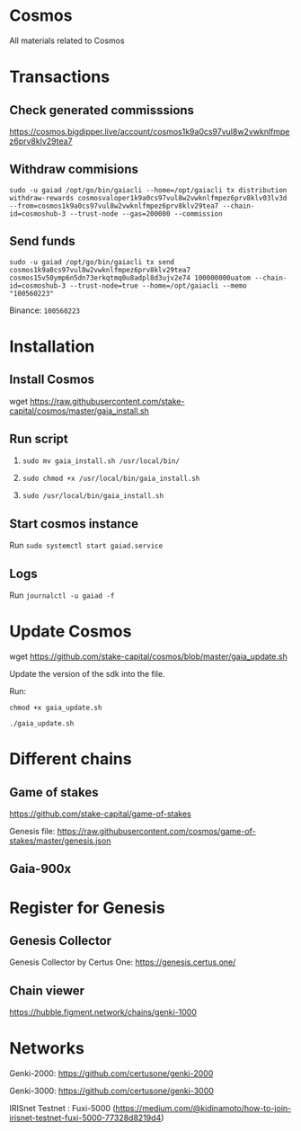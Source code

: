 # Cosmos
All materials related to Cosmos 

# Transactions

## Check generated commisssions

https://cosmos.bigdipper.live/account/cosmos1k9a0cs97vul8w2vwknlfmpez6prv8klv29tea7

## Withdraw commisions

`sudo -u gaiad /opt/go/bin/gaiacli --home=/opt/gaiacli tx distribution withdraw-rewards cosmosvaloper1k9a0cs97vul8w2vwknlfmpez6prv8klv03lv3d --from=cosmos1k9a0cs97vul8w2vwknlfmpez6prv8klv29tea7 --chain-id=cosmoshub-3 --trust-node --gas=200000 --commission`

## Send funds

`sudo -u gaiad /opt/go/bin/gaiacli tx send cosmos1k9a0cs97vul8w2vwknlfmpez6prv8klv29tea7 cosmos15v50ymp6n5dn73erkqtmq0u8adpl8d3ujv2e74 100000000uatom --chain-id=cosmoshub-3 --trust-node=true --home=/opt/gaiacli --memo "100560223"`

Binance: `100560223`

# Installation 

## Install Cosmos 
wget https://raw.githubusercontent.com/stake-capital/cosmos/master/gaia_install.sh

## Run script
1. `sudo mv gaia_install.sh /usr/local/bin/ `

2. `sudo chmod +x /usr/local/bin/gaia_install.sh`

3. `sudo /usr/local/bin/gaia_install.sh`

## Start cosmos instance 
Run `sudo systemctl start gaiad.service`

## Logs 
Run `journalctl -u gaiad -f`

# Update Cosmos 
wget https://github.com/stake-capital/cosmos/blob/master/gaia_update.sh

Update the version of the sdk into the file. 

Run: 

`chmod +x gaia_update.sh`

`./gaia_update.sh`


# Different chains

## Game of stakes
https://github.com/stake-capital/game-of-stakes

Genesis file: https://raw.githubusercontent.com/cosmos/game-of-stakes/master/genesis.json

## Gaia-900x


# Register for Genesis 

## Genesis Collector

Genesis Collector by Certus One: https://genesis.certus.one/

## Chain viewer

https://hubble.figment.network/chains/genki-1000

# Networks 

Genki-2000: https://github.com/certusone/genki-2000

Genki-3000: https://github.com/certusone/genki-3000

IRISnet Testnet : Fuxi-5000 (https://medium.com/@kidinamoto/how-to-join-irisnet-testnet-fuxi-5000-77328d8219d4)

